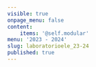 ```yaml
---
visible: true
onpage_menu: false
content:
    items: '@self.modular'
menu: '2023 - 2024'
slug: laboratorioele_23-24
published: true
---
```



